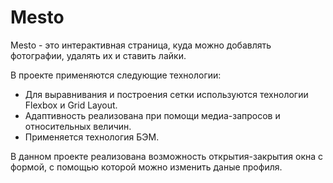 # Mesto


Mesto  - это интерактивная страница, куда можно добавлять фотографии, удалять их и ставить лайки.  

В проекте применяются следующие технологии:
* Для выравнивания и построения сетки используются технологии Flexbox и Grid Layout.
* Адаптивность реализована при помощи медиа-запросов и относительных величин.
* Применяется технология БЭМ.

В данном проекте реализована возможность открытия-закрытия окна с формой, с помощью которой можно изменить даные профиля.